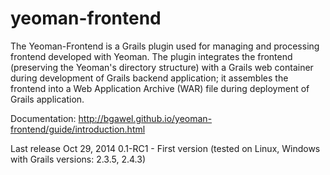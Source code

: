 yeoman-frontend
===============

The Yeoman-Frontend is a Grails plugin used for managing and processing frontend developed with Yeoman. The plugin integrates the frontend (preserving the Yeoman's directory structure) with a Grails web container during development of Grails backend application; it assembles the frontend into a Web Application Archive (WAR) file during deployment of Grails application.

Documentation: http://bgawel.github.io/yeoman-frontend/guide/introduction.html

Last release Oct 29, 2014
0.1-RC1 - First version (tested on Linux, Windows with Grails versions: 2.3.5, 2.4.3)

